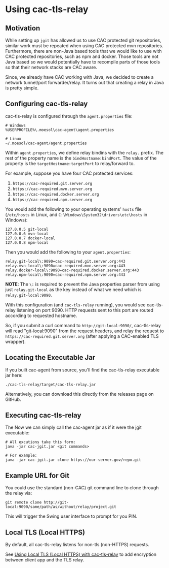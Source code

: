 Using cac-tls-relay
================

Motivation
----------------

While setting up `jgit` has allowed us to use CAC protected git repositories,
similar work must be repeated when using CAC protected mvn repositories.
Furthermore, there are non-Java based tools that we would like to use with
CAC protected repositories, such as npm and docker. Those tools are not
Java based so we would potentially have to recompile parts of those tools
so that their network stacks are CAC aware.

Since, we already have CAC working with Java, we decided to create a network
tunnel/port forwarder/relay. It turns out that creating a relay in Java
is pretty simple.


Configuring cac-tls-relay
----------------

cac-tls-relay is configured through the `agent.properties` file:

	# Windows
	%USERPROFILE%\.moesol\cac-agent\agent.properties

	# Linux
	~/.moesol/cac-agent/agent.properties

Within `agent.properties`, we define relay bindins with the `relay.` prefix. 
The rest of the property name is the `bindHostname:bindPort`. The value
of the property is the `targetHostname:targetPort` to relay/forward to.

For example, suppose you have four CAC protected services:

1. `https://cac-required.git.server.org`
2. `https://cac-required.mvn.server.org`
3. `https://cac-required.docker.server.org`
4. `https://cac-required.npm.server.org`

You would add the following to your operating systems' `hosts` file (`/etc/hosts` in Linux, and `C:\Windows\System32\drivers\etc\hosts` in Windows):

	127.0.0.5 git-local
	127.0.0.6 mvn-local
	127.0.0.7 docker-local
	127.0.0.8 npm-local

Then you would add the following to your `agent.properties`:

	relay.git-local\:9090=cac-required.git.server.org:443
	relay.mvn-local\:9090=cac-required.mvn.server.org:443
	relay.docker-local\:9090=cac-required.docker.server.org:443
	relay.npm-local\:9090=cac-required.npm.server.org:443

**NOTE**: The `\:` is required to prevent the Java properties parser from using just
`relay.git-local` as the key instead of what we need which is `relay.git-local:9090`.

With this configuration (and `cac-tls-relay` running), you would see cac-tls-relay listening on port 9090.
HTTP requests sent to this port are routed according to requested hostname.

So, if you submit a curl command to `http://git-local:9090/`, cac-tls-relay will read "git-local:9090"
from the request headers, and relay the request to `https://cac-required.git.server.org` (after applying a CAC-enabled TLS wrapper). 


Locating the Executable Jar
----------------

If you built cac-agent from source, you'll find the cac-tls-relay executable jar here:

	./cac-tls-relay/target/cac-tls-relay.jar

Alternatively, you can download this directly from the releases page on GitHub.


Executing cac-tls-relay
----------------

The Now we can simply call the cac-agent jar as if it were the jgit executable:

	# All excutions take this form:
	java -jar cac-jgit.jar <git commands>

	# For example:
	java -jar cac-jgit.jar clone https://our-server.gov/repo.git



Example URL for Git
----------------

You could use the standard (non-CAC) git command line to clone through the relay via:

	git remote clone http://git-local:9090/same/path/as/without/relay/project.git

This will trigger the Swing user interface to prompt for you PIN.


Local TLS (Local HTTPS)
----------------

By default, all cac-tls-relay listens for non-tls (non-HTTPS) requests.

See [Using Local TLS (Local HTTPS) with cac-tls-relay](Using-local-tls-with-tls-relay.md)
to add encryption between client app and the TLS relay.

